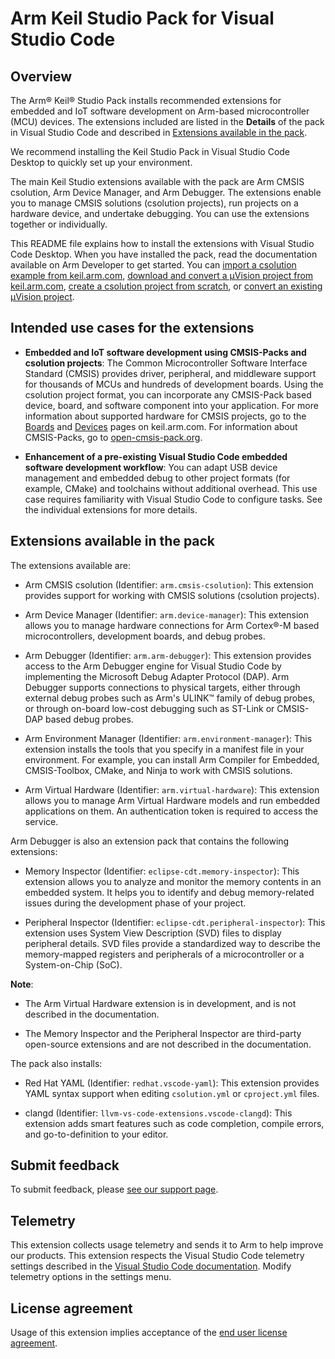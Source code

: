 # Arm Keil Studio Pack for Visual Studio Code

## Overview

The Arm® Keil® Studio Pack installs recommended extensions for embedded and IoT software development on Arm-based microcontroller (MCU) devices. The extensions included are listed in the **Details** of the pack in Visual Studio Code and described in [Extensions available in the pack](#extensions-available-in-the-pack).

We recommend installing the Keil Studio Pack in Visual Studio Code Desktop to quickly set up your environment. 

The main Keil Studio extensions available with the pack are Arm CMSIS csolution, Arm Device Manager, and Arm Debugger. The extensions enable you to manage CMSIS solutions (csolution projects), run projects on a hardware device, and undertake debugging. You can use the extensions together or individually.

This README file explains how to install the extensions with Visual Studio Code Desktop. When you have installed the pack, read the documentation available on Arm Developer to get started. You can [import a csolution example from keil.arm.com](https://developer.arm.com/documentation/108029/latest/Get-started-with-an-example-project/Import-a-csolution-example), [download and convert a μVision project from keil.arm.com](https://developer.arm.com/documentation/108029/latest/Get-started-with-an-example-project/Download-and-convert-a-Keil--Vision-example), [create a csolution project from scratch](https://developer.arm.com/documentation/108029/latest/Arm-CMSIS-csolution-extension/Create-a-csolution-project), or [convert an existing μVision project](https://developer.arm.com/documentation/108029/latest/Arm-CMSIS-csolution-extension/Convert-a-Keil--Vision-project-to-a-csolution-project).

## Intended use cases for the extensions

- **Embedded and IoT software development using CMSIS-Packs and csolution projects**: The Common Microcontroller Software Interface Standard (CMSIS) provides driver, peripheral, and middleware support for thousands of MCUs and hundreds of development boards. Using the csolution project format, you can incorporate any CMSIS-Pack based device, board, and software component into your application. For more information about supported hardware for CMSIS projects, go to the [Boards](https://www.keil.arm.com/boards/) and [Devices](https://www.keil.arm.com/devices/) pages on keil.arm.com. For information about CMSIS-Packs, go to [open-cmsis-pack.org](https://www.open-cmsis-pack.org/index.html).

- **Enhancement of a pre-existing Visual Studio Code embedded software development workflow**: You can adapt USB device management and embedded debug to other project formats (for example, CMake) and toolchains without additional overhead. This use case requires familiarity with Visual Studio Code to configure tasks. See the individual extensions for more details.

## Extensions available in the pack

The extensions available are:

- Arm CMSIS csolution (Identifier: `arm.cmsis-csolution`): This extension provides support for working with CMSIS solutions (csolution projects).

- Arm Device Manager (Identifier: `arm.device-manager`): This extension allows you to manage hardware connections for Arm Cortex®-M based microcontrollers, development boards, and debug probes.

- Arm Debugger (Identifier: `arm.arm-debugger`): This extension provides access to the Arm Debugger engine for Visual Studio Code by implementing the Microsoft Debug Adapter Protocol (DAP). Arm Debugger supports connections to physical targets, either through external debug probes such as Arm's ULINK™ family of debug probes, or through on-board low-cost debugging such as ST-Link or CMSIS-DAP based debug probes.

- Arm Environment Manager (Identifier: `arm.environment-manager`): This extension installs the tools that you specify in a manifest file in your environment. For example, you can install Arm Compiler for Embedded, CMSIS-Toolbox, CMake, and Ninja to work with CMSIS solutions.

- Arm Virtual Hardware (Identifier: `arm.virtual-hardware`): This extension allows you to manage Arm Virtual Hardware models and run embedded applications on them. An authentication token is required to access the service.

Arm Debugger is also an extension pack that contains the following extensions:

- Memory Inspector (Identifier: `eclipse-cdt.memory-inspector`): This extension allows you to analyze and monitor the memory contents in an embedded system. It helps you to identify and debug memory-related issues during the development phase of your project.

- Peripheral Inspector (Identifier: `eclipse-cdt.peripheral-inspector`): This extension uses System View Description (SVD) files to display peripheral details. SVD files provide a standardized way to describe the memory-mapped registers and peripherals of a microcontroller or a System-on-Chip (SoC).

**Note**: 

- The Arm Virtual Hardware extension is in development, and is not described in the documentation.

- The Memory Inspector and the Peripheral Inspector are third-party open-source extensions and are not described in the documentation.

The pack also installs:

- Red Hat YAML (Identifier: `redhat.vscode-yaml`): This extension provides YAML syntax support when editing `csolution.yml` or `cproject.yml` files.

- clangd (Identifier: `llvm-vs-code-extensions.vscode-clangd`): This extension adds smart features such as code completion, compile errors, and go-to-definition to your editor.

## Submit feedback

To submit feedback, please [see our support page](https://www.keil.arm.com/support/#:~:text=Keil%20Studio%20for%20VS%20Code).

## Telemetry

This extension collects usage telemetry and sends it to Arm to help improve our products. This extension respects the Visual Studio Code telemetry settings described in the [Visual Studio Code documentation](https://code.visualstudio.com/docs/getstarted/telemetry#_disable-telemetry-reporting). Modify telemetry options in the settings menu.

## License agreement

Usage of this extension implies acceptance of the [end user license agreement](https://www.keil.arm.com/license-agreement-extensions/). 